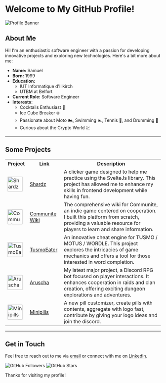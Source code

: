 # Welcome to My GitHub Profile!

![Profile Banner](https://via.placeholder.com/1000x300?text=Welcome+to+My+GitHub+Profile)

## About Me

Hi! I'm an enthusiastic software engineer with a passion for developing innovative projects and exploring new technologies. Here's a bit more about me:

- **Name:** Samuel
- **Born:** 1999
- **Education:** 
  - IUT Informatique d'Illkirch
  - UTBM at Belfort
- **Current Role:** Software Engineer
- **Interests:** 
  - Cocktails Enthusiast 🍹
  - Ice Cube Breaker ❄️
  - Passionate about Moto 🏍️, Swimming 🏊, Tennis 🎾, and Drumming 🥁
  - Curious about the Crypto World 💹

---

## Some Projects

<table>
  <tr>
    <th>Project</th>
    <th>Link</th>
    <th>Description</th>
  </tr>
  <tr>
    <td><img src="https://shardz.pelsy.net/favicon.png" alt="Shardz" width="48" height="48"></td>
    <td><a href="https://shardz.pelsy.net/">Shardz</a></td>
    <td>A clicker game designed to help me practice using the SvelteJs library. This project has allowed me to enhance my skills in frontend development while having fun.</td>
  </tr>
  <tr>
    <td><img src="https://communite-wiki.pelsy.net/favicon.png" alt="Communite Wiki" width="48" height="48"></td>
    <td><a href="https://communite-wiki.pelsy.net/">Communite Wiki</a></td>
    <td>The comprehensive wiki for Communite, an indie game centered on cooperation. I built this platform from scratch, providing a valuable resource for players to learn and share information.</td>
  </tr>
  <tr>
    <td><img src="https://tusmoeater.pelsy.net/favicon.png" alt="TusmoEater" width="48" height="48"></td>
    <td><a href="https://tusmoeater.pelsy.net/">TusmoEater</a></td>
    <td>An innovative cheat engine for TUSMO / MOTUS / WORDLE. This project explores the intricacies of game mechanics and offers a tool for those interested in word completion.</td>
  </tr>
  <tr>
    <td><img src="https://aruscha.pelsy.net/favicon.png" alt="Aruscha" width="48" height="48"></td>
    <td><a href="https://aruscha.pelsy.net/">Aruscha</a></td>
    <td>My latest major project, a Discord RPG bot focused on player interactions. It enhances cooperation in raids and clan creation, offering exciting dungeon explorations and adventures.</td>
  </tr>
    <tr>
    <td><img src="https://minipills.pelsy.net/favicon.png" alt="Minipills" width="48" height="48"></td>
    <td><a href="https://minipills.pelsy.net/">Minipills</a></td>
    <td>A new pill customizer, create pills with contents, aggregate with logo fast, contribute by giving your logo ideas and join the discord.</td>
  </tr>
</table>

---

## Get in Touch

Feel free to reach out to me via [email](samuel.pelsy@gmail.com) or connect with me on [LinkedIn](https://www.linkedin.com/in/samuel-pelsy-mozimann-563479186/).

![GitHub Followers](https://img.shields.io/github/followers/Naorah?label=Follow&style=social)
![GitHub Stars](https://img.shields.io/github/stars/Naorah?label=Stars&style=social)

Thanks for visiting my profile!
